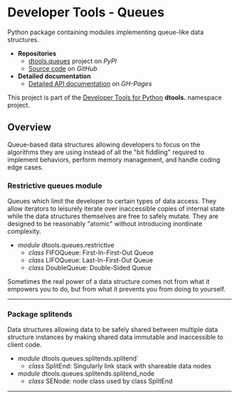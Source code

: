# Developer Tools - Queues

Python package containing modules implementing queue-like data
structures.

- **Repositories**
  - [dtools.queues][1] project on *PyPI*
  - [Source code][2] on *GitHub*
- **Detailed documentation**
  - [Detailed API documentation][3] on *GH-Pages*

This project is part of the [Developer Tools for Python][4] **dtools.**
namespace project.

## Overview

Queue-based data structures allowing developers to focus on the
algorithms they are using instead of all the "bit fiddling" required to
implement behaviors, perform memory management, and handle coding edge
cases.

### Restrictive queues module

Queues which limit the developer to certain types of data access. They
allow iterators to leisurely iterate over inaccessible copies of
internal state while the data structures themselves are free to safely
mutate. They are designed to be reasonably "atomic" without introducing
inordinate complexity.

- *module* dtools.queues.restrictive
  - *class* FIFOQueue: First-In-First-Out Queue
  - *class* LIFOQueue: Last-In-First-Out Queue
  - *class* DoubleQueue: Double-Sided Queue

Sometimes the real power of a data structure comes not from what it
empowers you to do, but from what it prevents you from doing to
yourself.

______________________________________________________________________

### Package splitends

Data structures allowing data to be safely shared between multiple data
structure instances by making shared data immutable and inaccessible to
client code.

- *module* dtools.queues.splitends.splitend`
  - *class* SplitEnd: Singularly link stack with shareable data nodes
- *module* dtools.queues.splitends.splitend_node
  - *class* SENode: node class used by class SplitEnd 

______________________________________________________________________

[1]: https://pypi.org/project/dtools.queues/
[2]: https://github.com/grscheller/dtools-queues/
[3]: https://grscheller.github.io/dtools-docs/queues/
[4]: https://github.com/grscheller/dtools-docs
